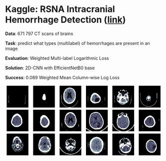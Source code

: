 # Kaggle: RSNA Intracranial Hemorrhage Detection ([link](https://www.kaggle.com/c/rsna-intracranial-hemorrhage-detection/overview))

__Data__: 671 797 CT scans of brains

__Task__: predict what types (multilabel) of hemorrhages are present in an image

__Evaluation__: Weighted Multi-label Logarithmic Loss

__Solution__: 2D-CNN with EfficientNetB0 base

__Success__: 0.089 Weighted Mean Column-wise Log Loss

![](images.png)
